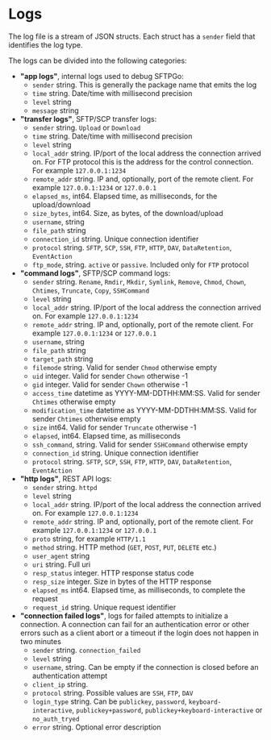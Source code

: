 # Logs

The log file is a stream of JSON structs. Each struct has a `sender` field that identifies the log type.

The logs can be divided into the following categories:

- **"app logs"**, internal logs used to debug SFTPGo:
  - `sender` string. This is generally the package name that emits the log
  - `time` string. Date/time with millisecond precision
  - `level` string
  - `message` string
- **"transfer logs"**, SFTP/SCP transfer logs:
  - `sender` string. `Upload` or `Download`
  - `time` string. Date/time with millisecond precision
  - `level` string
  - `local_addr` string. IP/port of the local address the connection arrived on. For FTP protocol this is the address for the control connection. For example `127.0.0.1:1234`
  - `remote_addr` string. IP and, optionally, port of the remote client. For example `127.0.0.1:1234` or `127.0.0.1`
  - `elapsed_ms`, int64. Elapsed time, as milliseconds, for the upload/download
  - `size_bytes`, int64. Size, as bytes, of the download/upload
  - `username`, string
  - `file_path` string
  - `connection_id` string. Unique connection identifier
  - `protocol` string. `SFTP`, `SCP`, `SSH`, `FTP`, `HTTP`, `DAV`, `DataRetention`, `EventAction`
  - `ftp_mode`, string. `active` or `passive`. Included only for `FTP` protocol
- **"command logs"**, SFTP/SCP command logs:
  - `sender` string. `Rename`, `Rmdir`, `Mkdir`, `Symlink`, `Remove`, `Chmod`, `Chown`, `Chtimes`, `Truncate`, `Copy`, `SSHCommand`
  - `level` string
  - `local_addr` string. IP/port of the local address the connection arrived on. For example `127.0.0.1:1234`
  - `remote_addr` string. IP and, optionally, port of the remote client. For example `127.0.0.1:1234` or `127.0.0.1`
  - `username`, string
  - `file_path` string
  - `target_path` string
  - `filemode` string. Valid for sender `Chmod` otherwise empty
  - `uid` integer. Valid for sender `Chown` otherwise -1
  - `gid` integer. Valid for sender `Chown` otherwise -1
  - `access_time` datetime as YYYY-MM-DDTHH:MM:SS. Valid for sender `Chtimes` otherwise empty
  - `modification_time` datetime as YYYY-MM-DDTHH:MM:SS. Valid for sender `Chtimes` otherwise empty
  - `size` int64. Valid for sender `Truncate` otherwise -1
  - `elapsed`, int64. Elapsed time, as milliseconds
  - `ssh_command`, string. Valid for sender `SSHCommand` otherwise empty
  - `connection_id` string. Unique connection identifier
  - `protocol` string. `SFTP`, `SCP`, `SSH`, `FTP`, `HTTP`, `DAV`, `DataRetention`, `EventAction`
- **"http logs"**, REST API logs:
  - `sender` string. `httpd`
  - `level` string
  - `local_addr` string. IP/port of the local address the connection arrived on. For example `127.0.0.1:1234`
  - `remote_addr` string. IP and, optionally, port of the remote client. For example `127.0.0.1:1234` or `127.0.0.1`
  - `proto` string, for example `HTTP/1.1`
  - `method` string. HTTP method (`GET`, `POST`, `PUT`, `DELETE` etc.)
  - `user_agent` string
  - `uri` string. Full uri
  - `resp_status` integer. HTTP response status code
  - `resp_size` integer. Size in bytes of the HTTP response
  - `elapsed_ms` int64. Elapsed time, as milliseconds, to complete the request
  - `request_id` string. Unique request identifier
- **"connection failed logs"**, logs for failed attempts to initialize a connection. A connection can fail for an authentication error or other errors such as a client abort or a timeout if the login does not happen in two minutes
  - `sender` string. `connection_failed`
  - `level` string
  - `username`, string. Can be empty if the connection is closed before an authentication attempt
  - `client_ip` string.
  - `protocol` string. Possible values are `SSH`, `FTP`, `DAV`
  - `login_type` string. Can be `publickey`, `password`, `keyboard-interactive`, `publickey+password`, `publickey+keyboard-interactive` or `no_auth_tryed`
  - `error` string. Optional error description
